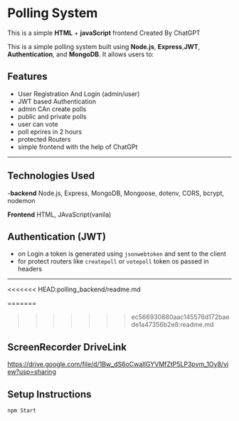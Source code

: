 # Polling System 

This is a simple **HTML** + **javaScript** frontend Created By ChatGPT 

This is a simple polling system built using **Node.js**, **Express**,**JWT**, **Authentication**,  and **MongoDB**. It allows users to:

## Features
- User Registration And Login (admin/user)
- JWT based Authentication
- admin CAn create polls
- public and private polls
- user can vote
- poll eprires in 2 hours
- protected Routers
- simple frontend with the help of ChatGPt
---

## Technologies Used

-**backend** Node.js, Express, MongoDB, Mongoose, dotenv, CORS, bcrypt, nodemon 

**Frontend** HTML, JAvaScript(vanila)

## Authentication (JWT)
- on Login a token is generated using `jsonwebtoken` and sent to the client
- for protect routers like `createpoll` or `votepoll` token os passed in headers

---

<<<<<<< HEAD:polling_backend/readme.md

=======
>>>>>>> ec566930880aac145576d172baede1a47356b2e8:readme.md
## ScreenRecorder DriveLink
https://drive.google.com/file/d/1Bw_dS6oCwaIIGYVMfZtP5LP3pvm_1Oy8/view?usp=sharing


## Setup Instructions

```bash 
npm Start

